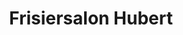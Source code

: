 ---
title: "Frisiersalon Hubert"
url: /purbach-am-neusiedler-see/frisiersalon-hubert/
shop: Friseur
---